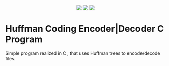 <p align="center">
    <a>
        <img src="https://img.shields.io/badge/build-stable-brightgreen.svg">
    </a>
    <a>
        <img src="https://img.shields.io/badge/Verison-1.0-blue.svg">
    </a>
    <a>
        <img src="https://img.shields.io/badge/License-GPLv3-red.svg">
    </a>
</p>

# Huffman Coding Encoder|Decoder C Program

Simple program realized in C , that uses Huffman trees to encode/decode files.
